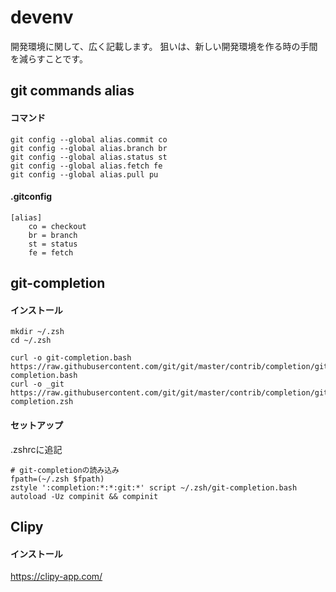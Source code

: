 # devenv
開発環境に関して、広く記載します。
狙いは、新しい開発環境を作る時の手間を減らすことです。

## git commands alias
#### コマンド
```
git config --global alias.commit co
git config --global alias.branch br
git config --global alias.status st
git config --global alias.fetch fe
git config --global alias.pull pu
```

#### .gitconfig
```
[alias]
	co = checkout
	br = branch
	st = status
	fe = fetch
```

## git-completion
#### インストール
```
mkdir ~/.zsh
cd ~/.zsh

curl -o git-completion.bash https://raw.githubusercontent.com/git/git/master/contrib/completion/git-completion.bash
curl -o _git https://raw.githubusercontent.com/git/git/master/contrib/completion/git-completion.zsh
```

#### セットアップ
.zshrcに追記
```
# git-completionの読み込み
fpath=(~/.zsh $fpath)
zstyle ':completion:*:*:git:*' script ~/.zsh/git-completion.bash
autoload -Uz compinit && compinit
```

## Clipy
#### インストール
https://clipy-app.com/
